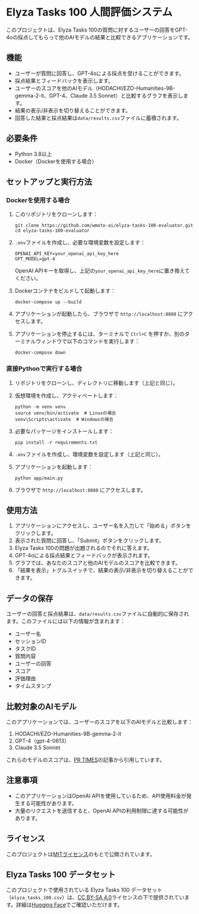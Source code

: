 # Elyza Tasks 100 人間評価システム

このプロジェクトは、Elyza Tasks 100の質問に対するユーザーの回答をGPT-4oの採点してもらって他のAIモデルの結果と比較できるアプリケーションです。

## 機能

- ユーザーが質問に回答し、GPT-4oによる採点を受けることができます。
- 採点結果とフィードバックを表示します。
- ユーザーのスコアを他のAIモデル（HODACHI/EZO-Humanities-9B-gemma-2-it、GPT-4、Claude 3.5 Sonnet）と比較するグラフを表示します。
- 結果の表示/非表示を切り替えることができます。
- 回答した結果と採点結果は`data/results.csv`ファイルに蓄積されます。

## 必要条件

- Python 3.8以上
- Docker（Dockerを使用する場合）

## セットアップと実行方法

### Dockerを使用する場合

1. このリポジトリをクローンします：

   ```
   git clone https://github.com/wmoto-ai/elyza-tasks-100-evaluator.git
   cd elyza-tasks-100-evaluator
   ```

2. `.env`ファイルを作成し、必要な環境変数を設定します：

   ```
   OPENAI_API_KEY=your_openai_api_key_here
   GPT_MODEL=gpt-4
   ```

   OpenAI APIキーを取得し、上記の`your_openai_api_key_here`に置き換えてください。

3. Dockerコンテナをビルドして起動します：

   ```
   docker-compose up --build
   ```

4. アプリケーションが起動したら、ブラウザで `http://localhost:8080` にアクセスします。

5. アプリケーションを停止するには、ターミナルで `Ctrl+C` を押すか、別のターミナルウィンドウで以下のコマンドを実行します：

   ```
   docker-compose down
   ```

### 直接Pythonで実行する場合

1. リポジトリをクローンし、ディレクトリに移動します（上記と同じ）。

2. 仮想環境を作成し、アクティベートします：

   ```
   python -m venv venv
   source venv/bin/activate  # Linuxの場合
   venv\Scripts\activate  # Windowsの場合
   ```

3. 必要なパッケージをインストールします：

   ```
   pip install -r requirements.txt
   ```

4. `.env`ファイルを作成し、環境変数を設定します（上記と同じ）。

5. アプリケーションを起動します：

   ```
   python app/main.py
   ```

6. ブラウザで `http://localhost:8080` にアクセスします。

## 使用方法

1. アプリケーションにアクセスし、ユーザー名を入力して「始める」ボタンをクリックします。
2. 表示された質問に回答し、「Submit」ボタンをクリックします。
3. Elyza Tasks 100の問題が出題されるのでそれに答えます。
4. GPT-4oによる採点結果とフィードバックが表示されます。
5. グラフでは、あなたのスコアと他のAIモデルのスコアを比較できます。
6. 「結果を表示」トグルスイッチで、結果の表示/非表示を切り替えることができます。

## データの保存

ユーザーの回答と採点結果は、`data/results.csv`ファイルに自動的に保存されます。このファイルには以下の情報が含まれます：

- ユーザー名
- セッションID
- タスクID
- 質問内容
- ユーザーの回答
- スコア
- 評価理由
- タイムスタンプ

## 比較対象のAIモデル

このアプリケーションでは、ユーザーのスコアを以下のAIモデルと比較します：

1. HODACHI/EZO-Humanities-9B-gemma-2-it
2. GPT-4（gpt-4-0613）
3. Claude 3.5 Sonnet

これらのモデルのスコアは、[PR TIMES](https://prtimes.jp/main/html/rd/p/000000003.000129878.html)の記事から引用しています。

## 注意事項

- このアプリケーションはOpenAI APIを使用しているため、API使用料金が発生する可能性があります。
- 大量のリクエストを送信すると、OpenAI APIの利用制限に達する可能性があります。

## ライセンス

このプロジェクトは[MITライセンス](https://opensource.org/licenses/MIT)のもとで公開されています。

## Elyza Tasks 100 データセット

このプロジェクトで使用されている Elyza Tasks 100 データセット（`elyza_tasks_100.csv`）は、[CC BY-SA 4.0](https://creativecommons.org/licenses/by-sa/4.0/)ライセンスの下で提供されています。詳細は[Hugging Face](https://huggingface.co/datasets/elyza/elyza-tasks-100)でご確認いただけます。